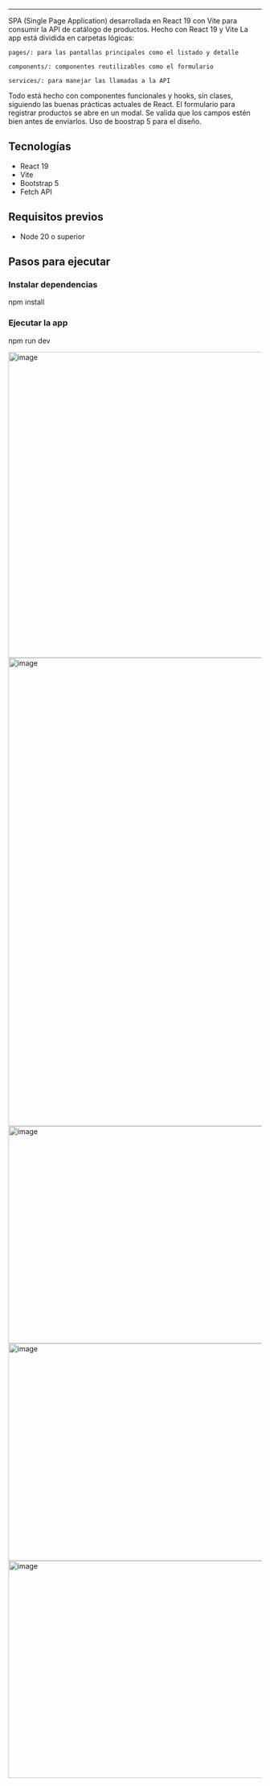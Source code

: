 
---
SPA (Single Page Application) desarrollada en React 19 con Vite para consumir la API de catálogo de productos.
Hecho con React 19 y Vite
La app está dividida en carpetas lógicas:

    pages/: para las pantallas principales como el listado y detalle

    components/: componentes reutilizables como el formulario

    services/: para manejar las llamadas a la API

Todo está hecho con componentes funcionales y hooks, sin clases, siguiendo las buenas prácticas actuales de React.
El formulario para registrar productos se abre en un modal. Se valida que los campos estén bien antes de enviarlos.
Uso de boostrap 5 para el diseño.

## Tecnologías
- React 19
- Vite
- Bootstrap 5
- Fetch API

## Requisitos previos

- Node 20 o superior

## Pasos para ejecutar
### Instalar dependencias
npm install

### Ejecutar la app
npm run dev
 
<img width="1251" height="608" alt="image" src="https://github.com/user-attachments/assets/3668d673-99be-485a-8620-fa39e4df6346" />
<img width="1251" height="931" alt="image" src="https://github.com/user-attachments/assets/2e8356bd-a760-4c1d-b47a-4a6e0a8a5481" />
<img width="1251" height="432" alt="image" src="https://github.com/user-attachments/assets/8ca4abd0-a076-41fd-b0bf-eec7d3c6e047" />
<img width="1251" height="432" alt="image" src="https://github.com/user-attachments/assets/f47e9ec4-e1c7-41cf-8b5c-5c3a0b98a237" />
<img width="1251" height="432" alt="image" src="https://github.com/user-attachments/assets/95570f6f-85d6-42ac-8bcf-5bdeec408ad6" />
